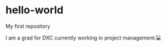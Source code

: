 # hello-world
My first repository

I am a grad for DXC currently working in project management.:computer:
